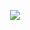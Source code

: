 <p align="center">
  <img align="center" src="https://github-readme-stats.vercel.app/api/top-langs/?username=tsrdzy&theme=transparent&hide_border=true&layout=donut-vertical&langs_count=6" />
</p>
<!-- <p align="center">
<img style="margin:0 auto" align="center" src="https://skillicons.dev/icons?i=ae,blender,css,discord,electron,git,idea,java,unity,visualstudio,vscode,wordpress,vue,ts,react&theme=light" />
</p>
<p align="center">
<img width="800" src="https://github-readme-activity-graph.vercel.app/graph?username=tsrdzy&theme=github-compact&hide_border=true&area=true" />
</p>
<p align="center">
<img align="center" width="auto" src="https://github-readme-stats.vercel.app/api?username=tsrdzy&theme=transparent&include_all_commits=true&show_icons=true&hide_border=true" />
</p><p align="center">
<a href="https://git.io/streak-stats"><img src="https://streak-stats.demolab.com?user=tsrdzy&theme=transparent&hide_border=true&date_format=%5BY.%5Dn.j&type=png" alt="GitHub Streak" /></a></p> -->
